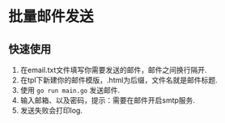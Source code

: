 # 批量邮件发送

## 快速使用
1. 在email.txt文件填写你需要发送的邮件，邮件之间换行隔开.
2. 在tpl下新建你的邮件模版，.html为后缀，文件名就是邮件标题.
3. 使用 `go run main.go` 发送邮件.
4. 输入邮箱、以及密码，提示：需要在邮件开启smtp服务.
5. 发送失败会打印log.